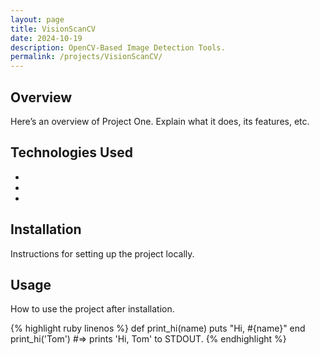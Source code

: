 ```yaml
---
layout: page
title: VisionScanCV
date: 2024-10-19
description: OpenCV-Based Image Detection Tools.
permalink: /projects/VisionScanCV/
---
```

<meta http-equiv="Content-Security-Policy" content="default-src 'self'; img-src 'self' https:; script-src 'self'; style-src 'self' 'unsafe-inline';">
<meta http-equiv="X-Content-Type-Options" content="nosniff">

## Overview
Here’s an overview of Project One. Explain what it does, its features, etc.

## Technologies Used
- 
- 
- 

## Installation
Instructions for setting up the project locally.

## Usage
How to use the project after installation.

<link rel="stylesheet" href="{{ 'css/amiscreant.css' | relative_url }}">
<div class="highlight-zenburn">
{% highlight ruby linenos %}
def print_hi(name)
  puts "Hi, #{name}"
end
print_hi('Tom')
#=> prints 'Hi, Tom' to STDOUT.
{% endhighlight %}
</div>
<style>
  footer {
    display: none;
  }
</style>